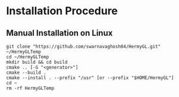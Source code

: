 # Installation Procedure #

## Manual Installation on Linux ##

    git clone "https://github.com/swarnavaghosh04/HermyGL.git" ~/HermyGLTemp
    cd ~/HermyGLTemp
    mkdir build && cd build
    cmake .. [-G "<generator>"]
    cmake --build .
    cmake --install . --prefix "/usr" [or --prefix "$HOME/HermyGL"]
    cd ~
    rm -rf HermyGLTemp
